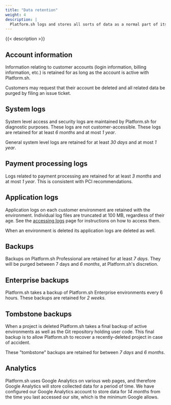 ```yaml
---
title: "Data retention"
weight: 4
description: |
  Platform.sh logs and stores all sorts of data as a normal part of its business.  This information is retained as needed for business purposes and old data is purged. The retention time varies depending on the type of data stored.
---
```


{{< description >}}

## Account information

Information relating to customer accounts (login information, billing information, etc.) is retained for as long as the account is active with Platform.sh.

Customers may request that their account be deleted and all related data be purged by filing an issue ticket.

## System logs

System level access and security logs are maintained by Platform.sh for diagnostic purposes.  These logs are not customer-accessible.  These logs are retained for at least _6 months_ and at most _1 year_.

General system level logs are retained for at least _30 days_ and at most _1 year_.

## Payment processing logs

Logs related to payment processing are retained for at least _3 months_ and at most _1 year_.  This is consistent with PCI recommendations.

## Application logs

Application logs on each customer environment are retained with the environment.  Individual log files are truncated at 100 MB, regardless of their age.  See the [accessing logs](/development/logs/) page for instructions on how to access them.

When an environment is deleted its application logs are deleted as well.

## Backups

Backups on Platform.sh Professional are retained for at least _7 days_.  They will be purged between 7 days and _6 months_, at Platform.sh's discretion.

## Enterprise backups

Platform.sh takes a backup of Platform.sh Enterprise environments every 6 hours.  These backups are retained for _2 weeks_.

## Tombstone backups

When a project is deleted Platform.sh takes a final backup of active environments as well as the Git repository holding user code.  This final backup is to allow Platform.sh to recover a recently-deleted project in case of accident.

These "tombstone" backups are retained for between _7 days_ and _6 months_.

## Analytics

Platform.sh uses Google Analytics on various web pages, and therefore Google Analytics will store collected data for a period of time.  We have configured our Google Analytics account to store data for _14 months_ from the time you last accessed our site, which is the minimum Google allows.
